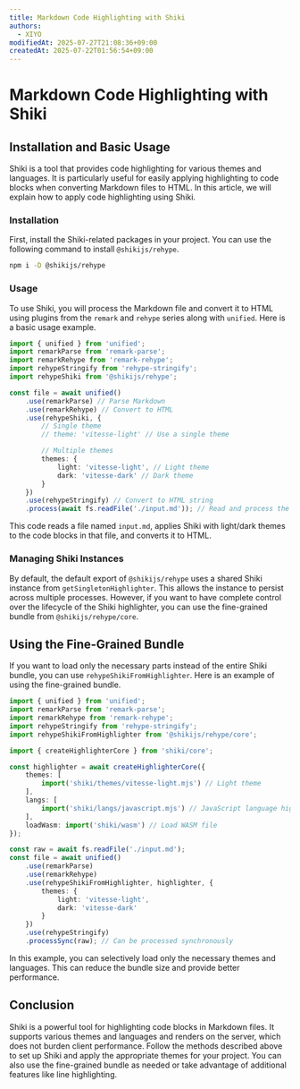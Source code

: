 ```yaml
---
title: Markdown Code Highlighting with Shiki
authors:
  - XIYO
modifiedAt: 2025-07-27T21:08:36+09:00
createdAt: 2025-07-22T01:56:54+09:00
---
```

# Markdown Code Highlighting with Shiki

## Installation and Basic Usage

Shiki is a tool that provides code highlighting for various themes and languages. It is particularly useful for easily applying highlighting to code blocks when converting Markdown files to HTML. In this article, we will explain how to apply code highlighting using Shiki.

### Installation

First, install the Shiki-related packages in your project. You can use the following command to install `@shikijs/rehype`.

```bash
npm i -D @shikijs/rehype
```

### Usage

To use Shiki, you will process the Markdown file and convert it to HTML using plugins from the `remark` and `rehype` series along with `unified`. Here is a basic usage example.

```typescript
import { unified } from 'unified';
import remarkParse from 'remark-parse';
import remarkRehype from 'remark-rehype';
import rehypeStringify from 'rehype-stringify';
import rehypeShiki from '@shikijs/rehype';

const file = await unified()
	.use(remarkParse) // Parse Markdown
	.use(remarkRehype) // Convert to HTML
	.use(rehypeShiki, {
		// Single theme
		// theme: 'vitesse-light' // Use a single theme

		// Multiple themes
		themes: {
			light: 'vitesse-light', // Light theme
			dark: 'vitesse-dark' // Dark theme
		}
	})
	.use(rehypeStringify) // Convert to HTML string
	.process(await fs.readFile('./input.md')); // Read and process the Markdown file
```

This code reads a file named `input.md`, applies Shiki with light/dark themes to the code blocks in that file, and converts it to HTML.

### Managing Shiki Instances

By default, the default export of `@shikijs/rehype` uses a shared Shiki instance from `getSingletonHighlighter`. This allows the instance to persist across multiple processes. However, if you want to have complete control over the lifecycle of the Shiki highlighter, you can use the fine-grained bundle from `@shikijs/rehype/core`.

## Using the Fine-Grained Bundle

If you want to load only the necessary parts instead of the entire Shiki bundle, you can use `rehypeShikiFromHighlighter`. Here is an example of using the fine-grained bundle.

```typescript
import { unified } from 'unified';
import remarkParse from 'remark-parse';
import remarkRehype from 'remark-rehype';
import rehypeStringify from 'rehype-stringify';
import rehypeShikiFromHighlighter from '@shikijs/rehype/core';

import { createHighlighterCore } from 'shiki/core';

const highlighter = await createHighlighterCore({
	themes: [
		import('shiki/themes/vitesse-light.mjs') // Light theme
	],
	langs: [
		import('shiki/langs/javascript.mjs') // JavaScript language highlighting
	],
	loadWasm: import('shiki/wasm') // Load WASM file
});

const raw = await fs.readFile('./input.md');
const file = await unified()
	.use(remarkParse)
	.use(remarkRehype)
	.use(rehypeShikiFromHighlighter, highlighter, {
		themes: {
			light: 'vitesse-light',
			dark: 'vitesse-dark'
		}
	})
	.use(rehypeStringify)
	.processSync(raw); // Can be processed synchronously
```

In this example, you can selectively load only the necessary themes and languages. This can reduce the bundle size and provide better performance.

## Conclusion

Shiki is a powerful tool for highlighting code blocks in Markdown files. It supports various themes and languages and renders on the server, which does not burden client performance. Follow the methods described above to set up Shiki and apply the appropriate themes for your project. You can also use the fine-grained bundle as needed or take advantage of additional features like line highlighting.

